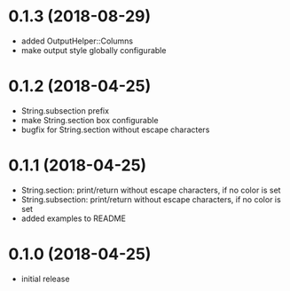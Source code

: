 0.1.3 (2018-08-29)
==================

- added OutputHelper::Columns
- make output style globally configurable

0.1.2 (2018-04-25)
==================

- String.subsection prefix
- make String.section box configurable
- bugfix for String.section without escape characters

0.1.1 (2018-04-25)
==================

- String.section: print/return without escape characters, if no color is set
- String.subsection: print/return without escape characters, if no color is set
- added examples to README

0.1.0 (2018-04-25)
==================

- initial release
